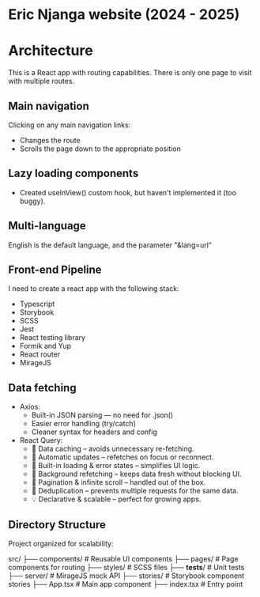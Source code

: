 # Eric Njanga website (2024 - 2025)

# Architecture
This is a React app with routing capabilities. There is only one page to visit with multiple routes. 
 
## Main navigation
Clicking on any main navigation links:
- Changes the route
- Scrolls the page down to the appropriate position

## Lazy loading components
- Created useInView() custom hook, but haven't implemented it (too buggy).

## Multi-language
English is the default language, and the parameter "&lang=url"

## Front-end Pipeline
I need to create a react app with the following stack:
- Typescript
- Storybook
- SCSS
- Jest
- React testing library
- Formik and Yup
- React router
- MirageJS

## Data fetching
- Axios: 
  * Built-in JSON parsing — no need for .json() 
  * Easier error handling (try/catch) 
  * Cleaner syntax for headers and config
- React Query:
  * 🚀 Data caching – avoids unnecessary re-fetching. 
  * 🔄 Automatic updates – refetches on focus or reconnect. 
  * 🧪 Built-in loading & error states – simplifies UI logic. 
  * 🎯 Background refetching – keeps data fresh without blocking UI. 
  * 💾 Pagination & infinite scroll – handled out of the box. 
  * 🔁 Deduplication – prevents multiple requests for the same data. 
  * 💡 Declarative & scalable – perfect for growing apps.

## Directory Structure
Project organized for scalability:

src/
├── components/          # Reusable UI components
├── pages/               # Page components for routing
├── styles/              # SCSS files
├── __tests__/           # Unit tests
├── server/              # MirageJS mock API
├── stories/             # Storybook component stories
├── App.tsx              # Main app component
├── index.tsx            # Entry point